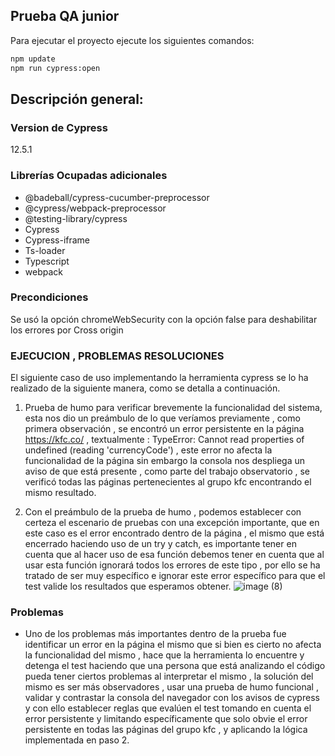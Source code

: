 ## Prueba QA junior

Para ejecutar el proyecto ejecute los siguientes comandos:

```sh
npm update
npm run cypress:open
```


## Descripción general: 
### Version de Cypress 
12.5.1
### Librerías Ocupadas adicionales 

- @badeball/cypress-cucumber-preprocessor
- @cypress/webpack-preprocessor
- @testing-library/cypress
- Cypress
- Cypress-iframe
- Ts-loader
- Typescript
- webpack

### Precondiciones

Se usó la opción chromeWebSecurity con la opción false para deshabilitar los errores por Cross origin 

### EJECUCION , PROBLEMAS RESOLUCIONES 

El siguiente caso de uso implementando la herramienta cypress se lo ha realizado de la siguiente manera, como se detalla a continuación. 

1. Prueba de humo para verificar brevemente la funcionalidad del sistema, esta nos dio un preámbulo de lo que veríamos previamente , como primera observación , se encontró un error persistente en la página https://kfc.co/ , textualmente : TypeError: Cannot read properties of undefined (reading 'currencyCode') , este error no afecta la funcionalidad de la página sin embargo la consola nos despliega un aviso de que está presente , como parte del trabajo observatorio , se verificó todas las páginas pertenecientes al grupo kfc encontrando el mismo resultado.


2. Con el preámbulo de la prueba de humo , podemos establecer con certeza el escenario de pruebas con una excepción importante, que en este caso es el error encontrado dentro de la página , el mismo que está encerrado haciendo uso de un try y catch, es importante tener en cuenta que al hacer uso de esa función debemos tener en cuenta que al usar esta función ignorará todos los errores de este tipo , por ello se ha tratado de ser muy específico e ignorar este error específico para que el test valide los resultados que esperamos obtener. 
![image (8)](https://user-images.githubusercontent.com/51218499/219264262-4396fbe0-0810-40bc-93ed-5c4ff820788c.png)


### Problemas

- Uno de los problemas más importantes dentro de la prueba fue identificar un error en la página el mismo que si bien es cierto no afecta la funcionalidad del mismo , hace que la herramienta lo encuentre y detenga el test haciendo que una persona que está analizando el código pueda tener ciertos problemas al interpretar el mismo , la solución del mismo es ser más observadores , usar una prueba de humo funcional , validar y contrastar la consola del navegador con los avisos de cypress y con ello establecer reglas que evalúen el test tomando en cuenta el error persistente y limitando específicamente que solo obvie el error persistente en todas las páginas del grupo kfc , y aplicando la lógica implementada en paso 2. 


